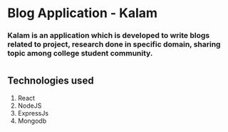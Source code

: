 # Blog Application - Kalam

### Kalam is an application which is developed to write blogs related to project, research done in specific domain, sharing topic among college student community. 


#
## Technologies used

1. React
2. NodeJS
3. ExpressJs
4. Mongodb



